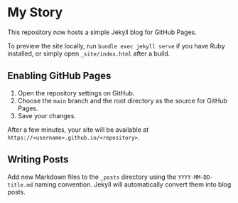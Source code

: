 # My Story

This repository now hosts a simple Jekyll blog for GitHub Pages.

To preview the site locally, run `bundle exec jekyll serve` if you have Ruby installed, or simply open `_site/index.html` after a build.

## Enabling GitHub Pages

1. Open the repository settings on GitHub.
2. Choose the `main` branch and the root directory as the source for GitHub Pages.
3. Save your changes.

After a few minutes, your site will be available at `https://<username>.github.io/<repository>`.

## Writing Posts

Add new Markdown files to the `_posts` directory using the `YYYY-MM-DD-title.md` naming convention. Jekyll will automatically convert them into blog posts.
